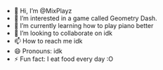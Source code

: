 - 👋 Hi, I’m @MixPlayz
- 👀 I’m interested in a game called Geometry Dash.
- 🌱 I’m currently learning how to play piano better
- 💞️ I’m looking to collaborate on idk
- 📫 How to reach me idk
- 😄 Pronouns: idk
- ⚡ Fun fact: I eat food every day :O

<!---
MixPlayz/MixPlayz is a ✨ special ✨ repository because its `README.md` (this file) appears on your GitHub profile.
You can click the Preview link to take a look at your changes.
--->
